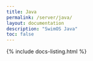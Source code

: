 ```yaml
---
title: Java
permalink: /server/java/
layout: documentation
description: "SwimOS Java"
toc: false
---
```


{% include docs-listing.html %}
